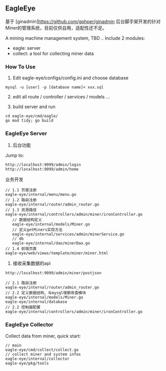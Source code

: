 ## EagleEye

基于 [ginadmin]https://github.com/gphper/ginadmin 后台脚手架开发的针对Miner的管理系统，目前仅供自用，适配性还不足。

A mining machine management system, TBD ..
Include 2 modules:
- eagle: server
- collect: a tool for collecting miner data

### How To Use

1. Edit eagle-eye/configs/config.ini and choose database
```
mysql -u [user] -p [database name]< xxx.sql
```

2. edit all route / controller / services / models ...

3. build server and run
```
cd eagle-eye/cmd/eagle/
go mod tidy; go build
```

### EagleEye Server

1. 后台功能

Jump to:
```
http://localhost:9099/admin/login
http://localhost:9099/admin/home
```

业务开发

```
// 1.1 页面注册
eagle-eye/internal/menu/menu.go
// 1.2 路由注册
eagle-eye/internal/router/admin_router.go
// 1.3 资源路径
eagle-eye/internal/controllers/admin/miner/ironController.go
   // 数据结构定义
   eagle-eye/internal/models/Miner.go
   // 定义getMiners实现方法
   eagle-eye/internal/services/admin/minerService.go
   // db
   eagle-eye/internal/dao/minerDao.go
// 1.4 前端页面   
eagle-eye/web/views/template/miner/miner.html
```

1. 接收采集数据的api

```
http://localhost:9099/admin/miner/postjson

// 2.1 路由注册
eagle-eye/internal/router/admin_router.go  
// 2.2 定义数据结构、与mysql增删改查模块
eagle-eye/internal/models/Miner.go
eagle-eye/internal/database
// 2.2 控制器配置
eagle-eye/internal/controllers/admin/miner/ironController.go
```

### EagleEye Collector

Collect data from miner, quick start: 

```
// main
eagle-eye/cmd/collect/collect.go
// collect miner and system infos
eagle-eye/internal/collector
eagle-eye/pkg/tools
```